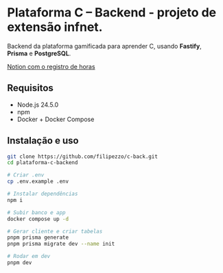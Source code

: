 # Plataforma C – Backend - projeto de extensão infnet.

Backend da plataforma gamificada para aprender C, usando **Fastify**, **Prisma** e **PostgreSQL**.

[Notion com o registro de horas](https://www.notion.so/Projeto-de-Extens-o-243ebc98b92c803da72afe760a3589d2?source=copy_link)

## Requisitos

- Node.js 24.5.0
- npm
- Docker + Docker Compose

## Instalação e uso

```bash
git clone https://github.com/filipezzo/c-back.git
cd plataforma-c-backend

# Criar .env
cp .env.example .env

# Instalar dependências
npm i

# Subir banco e app
docker compose up -d

# Gerar cliente e criar tabelas
pnpm prisma generate
pnpm prisma migrate dev --name init

# Rodar em dev
pnpm dev
```
